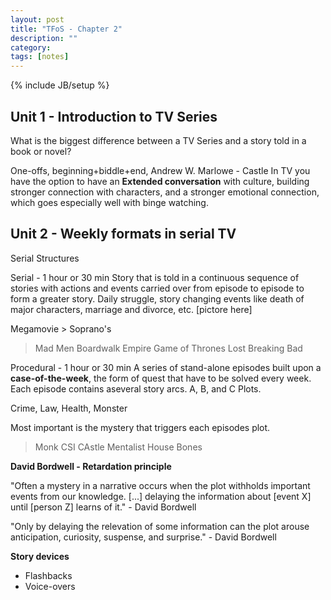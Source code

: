 ```yaml
---
layout: post
title: "TFoS - Chapter 2"
description: ""
category: 
tags: [notes]
---
```

{% include JB/setup %}

## Unit 1 - Introduction to TV Series
What is the biggest difference between a TV Series and a story told in a book or novel?

One-offs, beginning+biddle+end,
Andrew W. Marlowe - Castle
In TV you have the option to have an **Extended conversation** with culture, building stronger connection with characters, and a stronger emotional connection, which goes especially well with binge watching. 

## Unit 2 - Weekly formats in serial TV

Serial Structures

Serial - 1 hour or 30 min
Story that is told in a continuous sequence of stories with actions and events carried over from episode to episode to form a greater story. Daily struggle, story changing events like death of major characters, marriage and divorce, etc.
[pictore here]

Megamovie > Soprano's
> Mad Men
> Boardwalk Empire
> Game of Thrones
> Lost
> Breaking Bad

Procedural - 1 hour or 30 min
A series of stand-alone episodes built upon a **case-of-the-week**, the form of quest that have to be solved every week. Each episode contains aseveral story arcs. A, B, and C Plots.

Crime, Law, Health, Monster

Most important is the mystery that triggers each episodes plot.

> Monk
> CSI
> CAstle
> Mentalist
> House
> Bones

**David Bordwell - Retardation principle**

"Often a mystery in a narrative occurs when the plot withholds important events from our knowledge. [...] delaying the information about [event X] until [person Z] learns of it." - David Bordwell

"Only by delaying the relevation of some information can the plot arouse anticipation, curiosity, suspense, and surprise." - David Bordwell

**Story devices**
- Flashbacks
- Voice-overs